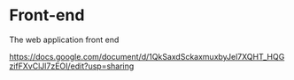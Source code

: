 # Front-end
The web application front end

https://docs.google.com/document/d/1QkSaxdSckaxmuxbyJel7XQHT_HQGzifFXvClJl7zEOI/edit?usp=sharing
